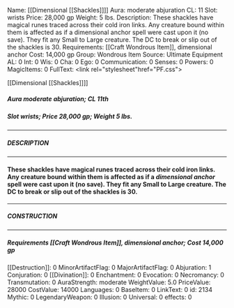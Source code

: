 Name: [[Dimensional [[Shackles]]]]
Aura: moderate abjuration
CL: 11
Slot: wrists
Price: 28,000 gp
Weight: 5 lbs.
Description: These shackles have magical runes traced across their cold iron links. Any creature bound within them is affected as if a dimensional anchor spell were cast upon it (no save). They fit any Small to Large creature. The DC to break or slip out of the shackles is 30.
Requirements: [[Craft Wondrous Item]], dimensional anchor
Cost: 14,000 gp
Group: Wondrous Item
Source: Ultimate Equipment
AL: 0
Int: 0
Wis: 0
Cha: 0
Ego: 0
Communication: 0
Senses: 0
Powers: 0
MagicItems: 0
FullText: <link rel="stylesheet"href="PF.css"><div class="heading"><p class="alignleft">[[Dimensional [[Shackles]]]]</p><div style="clear: both;"></div></div><div><h5><b>Aura </b>moderate abjuration; <b>CL </b>11th</h5><h5><b>Slot </b>wrists; <b>Price </b>28,000 gp; <b>Weight </b>5 lbs.</h5></div><hr/><div><h5><b>DESCRIPTION</b></h5></div><hr/><div><h4><p>These shackles have magical runes traced across their cold iron links. Any creature bound within them is affected as if a <i>dimensional anchor</i> spell were cast upon it (no save). They fit any Small to Large creature. The DC to break or slip out of the shackles is 30.</p></h4></div><hr/><div><h5><b>CONSTRUCTION</b></h5></div><hr/><div><h5><b>Requirements </b>[[Craft Wondrous Item]], <i>dimensional anchor</i>; <b>Cost </b>14,000 gp</h5></div>
[[Destruction]]: 0
MinorArtifactFlag: 0
MajorArtifactFlag: 0
Abjuration: 1
Conjuration: 0
[[Divination]]: 0
Enchantment: 0
Evocation: 0
Necromancy: 0
Transmutation: 0
AuraStrength: moderate
WeightValue: 5.0
PriceValue: 28000
CostValue: 14000
Languages: 0
BaseItem: 0
LinkText: 0
id: 2134
Mythic: 0
LegendaryWeapon: 0
Illusion: 0
Universal: 0
effects: 0
